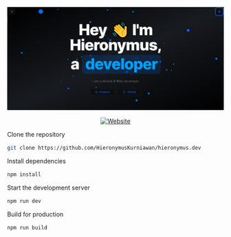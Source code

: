 <div align="center">

<a target="_blank" href="https://hieronymus-dev.vercel.app">
    <img alt='Website' src="./public/screenshot.png" />
</a>

[![Website](https://img.shields.io/badge/%20%F0%9F%8F%A1%20website-0072ff.svg?longCache=true&style=for-the-badge)](https://hieronymus-dev.vercel.app)

</div>

Clone the repository

```zsh
git clone https://github.com/HieronymusKurniawan/hieronymus.dev
```

Install dependencies

```zsh
npm install
```

Start the development server

```zsh
npm run dev
```

Build for production

```zsh
npm run build
```
